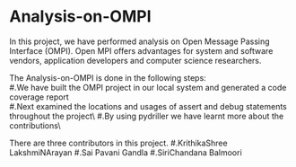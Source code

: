 # Analysis-on-OMPI
In this project, we have performed analysis on Open Message Passing Interface (OMPI). Open MPI offers advantages for system and software vendors,
application developers and computer science researchers.

  
The Analysis-on-OMPI is done in the following steps:\
  #.We have built the OMPI project in our local system and generated a code coverage report\
  #.Next examined the locations and usages of assert and debug statements throughout the project\ 
  #.By using pydriller we have learnt more about the contributions\
  
There are three contributors in this project.
  #.KrithikaShree LakshmiNArayan
  #.Sai Pavani Gandla 
  #.SiriChandana Balmoori

